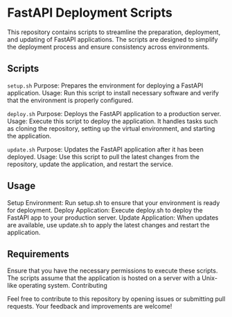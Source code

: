 # FastAPI Deployment Scripts

This repository contains scripts to streamline the preparation, deployment, and updating of FastAPI applications. The scripts are designed to simplify the deployment process and ensure consistency across environments.

## Scripts

`setup.sh`
Purpose: Prepares the environment for deploying a FastAPI application.
Usage: Run this script to install necessary software and verify that the environment is properly configured.

`deploy.sh`
Purpose: Deploys the FastAPI application to a production server.
Usage: Execute this script to deploy the application. It handles tasks such as cloning the repository, setting up the virtual environment, and starting the application.

`update.sh`
Purpose: Updates the FastAPI application after it has been deployed.
Usage: Use this script to pull the latest changes from the repository, update the application, and restart the service.

## Usage

Setup Environment: Run setup.sh to ensure that your environment is ready for deployment.
Deploy Application: Execute deploy.sh to deploy the FastAPI app to your production server.
Update Application: When updates are available, use update.sh to apply the latest changes and restart the application.

## Requirements

Ensure that you have the necessary permissions to execute these scripts.
The scripts assume that the application is hosted on a server with a Unix-like operating system.
Contributing

Feel free to contribute to this repository by opening issues or submitting pull requests. Your feedback and improvements are welcome!